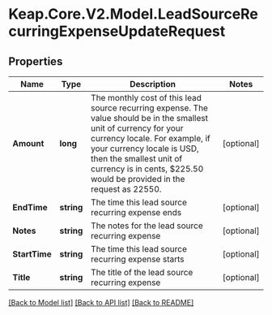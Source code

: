 # Keap.Core.V2.Model.LeadSourceRecurringExpenseUpdateRequest

## Properties

Name | Type | Description | Notes
------------ | ------------- | ------------- | -------------
**Amount** | **long** | The monthly cost of this lead source recurring expense.  The value should be in the smallest unit of currency for your currency locale.  For example, if your currency locale is USD, then the smallest unit of currency is  in cents, $225.50 would be provided in the request as 22550. | [optional] 
**EndTime** | **string** | The time this lead source recurring expense ends | [optional] 
**Notes** | **string** | The notes for the lead source recurring expense | [optional] 
**StartTime** | **string** | The time this lead source recurring expense starts | [optional] 
**Title** | **string** | The title of the lead source recurring expense | [optional] 

[[Back to Model list]](../README.md#documentation-for-models) [[Back to API list]](../README.md#documentation-for-api-endpoints) [[Back to README]](../README.md)

